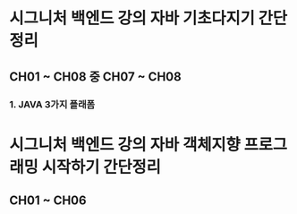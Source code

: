 시그니처 백엔드 강의 자바 기초다지기 간단정리
===



CH01 ~ CH08 중 CH07 ~ CH08
---

### 1. JAVA 3가지 플래폼




시그니처 백엔드 강의 자바 객체지향 프로그래밍 시작하기 간단정리
===

CH01 ~ CH06
---
